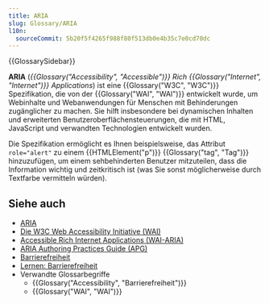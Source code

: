 ```yaml
---
title: ARIA
slug: Glossary/ARIA
l10n:
  sourceCommit: 5b20f5f4265f988f80f513db0e4b35c7e0cd70dc
---
```


{{GlossarySidebar}}

**ARIA** (_{{Glossary("Accessibility", "Accessible")}} Rich {{Glossary("Internet", "Internet")}} Applications_) ist eine {{Glossary("W3C", "W3C")}} Spezifikation, die von der {{Glossary("WAI", "WAI")}} entwickelt wurde, um Webinhalte und Webanwendungen für Menschen mit Behinderungen zugänglicher zu machen. Sie hilft insbesondere bei dynamischen Inhalten und erweiterten Benutzeroberflächensteuerungen, die mit HTML, JavaScript und verwandten Technologien entwickelt wurden.

Die Spezifikation ermöglicht es Ihnen beispielsweise, das Attribut `role="alert"` zu einem {{HTMLElement("p")}} {{Glossary("tag", "Tag")}} hinzuzufügen, um einem sehbehinderten Benutzer mitzuteilen, dass die Information wichtig und zeitkritisch ist (was Sie sonst möglicherweise durch Textfarbe vermitteln würden).

## Siehe auch

- [ARIA](/de/docs/Web/Accessibility/ARIA)
- [Die W3C Web Accessibility Initiative (WAI)](https://www.w3.org/WAI/)
- [Accessible Rich Internet Applications (WAI-ARIA)](https://w3c.github.io/aria/)
- [ARIA Authoring Practices Guide (APG)](https://www.w3.org/WAI/ARIA/apg/)
- [Barrierefreiheit](/de/docs/Web/Accessibility)
- [Lernen: Barrierefreiheit](/de/docs/Learn_web_development/Core/Accessibility)
- Verwandte Glossarbegriffe
  - {{Glossary("Accessibility", "Barrierefreiheit")}}
  - {{Glossary("WAI", "WAI")}}
